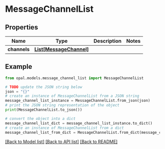 # MessageChannelList


## Properties

Name | Type | Description | Notes
------------ | ------------- | ------------- | -------------
**channels** | [**List[MessageChannel]**](MessageChannel.md) |  | 

## Example

```python
from opal.models.message_channel_list import MessageChannelList

# TODO update the JSON string below
json = "{}"
# create an instance of MessageChannelList from a JSON string
message_channel_list_instance = MessageChannelList.from_json(json)
# print the JSON string representation of the object
print(MessageChannelList.to_json())

# convert the object into a dict
message_channel_list_dict = message_channel_list_instance.to_dict()
# create an instance of MessageChannelList from a dict
message_channel_list_from_dict = MessageChannelList.from_dict(message_channel_list_dict)
```
[[Back to Model list]](../README.md#documentation-for-models) [[Back to API list]](../README.md#documentation-for-api-endpoints) [[Back to README]](../README.md)


